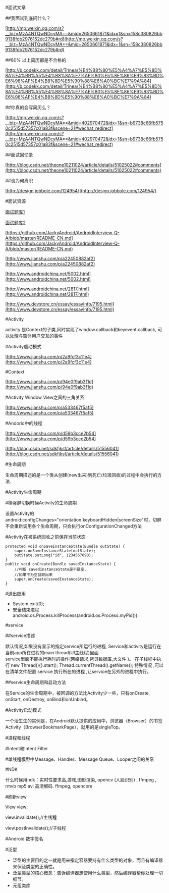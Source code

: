#面试文章

##我面试到底问什么？

[http://mp.weixin.qq.com/s?__biz=MzA4NTQwNDcyMA==&mid=2650661871&idx=1&sn=158c380826bb9138fdb2976152dc279b#rd](http://mp.weixin.qq.com/s?__biz=MzA4NTQwNDcyMA==&mid=2650661871&idx=1&sn=158c380826bb9138fdb2976152dc279b#rd)

##80% 以上简历都是不合格的

[http://b.codekk.com/detail/Trinea/%E4%B8%80%E5%A4%A7%E5%8D%8A%E4%BB%A5%E4%B8%8A%E7%AE%80%E5%8E%86%E9%83%BD%E6%98%AF%E4%B8%8D%E5%90%88%E6%A0%BC%E7%9A%84](http://b.codekk.com/detail/Trinea/%E4%B8%80%E5%A4%A7%E5%8D%8A%E4%BB%A5%E4%B8%8A%E7%AE%80%E5%8E%86%E9%83%BD%E6%98%AF%E4%B8%8D%E5%90%88%E6%A0%BC%E7%9A%84)

##你真的会写简历么？

[http://mp.weixin.qq.com/s?__biz=MzA4NTQwNDcyMA==&mid=402970472&idx=1&sn=b9738c66fb5750c2515d57357c01a83f&scene=21#wechat_redirect](http://mp.weixin.qq.com/s?__biz=MzA4NTQwNDcyMA==&mid=402970472&idx=1&sn=b9738c66fb5750c2515d57357c01a83f&scene=21#wechat_redirect)

##面试回忆录

[http://blog.csdn.net/theone10211024/article/details/51025022#comments](http://blog.csdn.net/theone10211024/article/details/51025022#comments)

##谈为何离职

[http://design.jobbole.com/124954/](http://design.jobbole.com/124954/)

#面试资源

[面试题库1](https://github.com/GeniusVJR/LearningNotes)

[面试题库2](https://hit-alibaba.github.io/interview/)

[https://github.com/JackyAndroid/AndroidInterview-Q-A/blob/master/README-CN.md](https://github.com/JackyAndroid/AndroidInterview-Q-A/blob/master/README-CN.md)

[http://www.jianshu.com/p/a22450882af2](http://www.jianshu.com/p/a22450882af2)

[http://www.androidchina.net/5002.html](http://www.androidchina.net/5002.html)

[http://www.androidchina.net/2817.html](http://www.androidchina.net/2817.html)

[http://www.devstore.cn/essay/essayInfo/7195.html](http://www.devstore.cn/essay/essayInfo/7195.html)

#Activity

activity 是Context的子类,同时实现了window.callback和keyevent.callback, 可以处理与窗体用户交互的事件

#Activity启动模式

[http://www.jianshu.com/p/2a9fcf3c11e4](http://www.jianshu.com/p/2a9fcf3c11e4)

#Context

[http://www.jianshu.com/p/94e0f9ab3f1d](http://www.jianshu.com/p/94e0f9ab3f1d)

#Activity Window View之间的三角关系

[http://www.jianshu.com/p/a533467f5af5](http://www.jianshu.com/p/a533467f5af5)

#Andorid中的线程

[http://www.jianshu.com/p/d59b3cce2b54](http://www.jianshu.com/p/d59b3cce2b54)

[http://blog.csdn.net/sdkfjksf/article/details/51556041](http://blog.csdn.net/sdkfjksf/article/details/51556041)

#生命周期

生命周期描述的是一个类从创建(new出来)到死亡(垃圾回收)的过程中会执行的方法.

#Activity生命周期

#横竖屏切换时候Activity的生命周期

设置Activity的android:configChanges="orientation|keyboardHidden|screenSize"时，切屏不会重新调用各个生命周期，只会执行onConfigurationChanged方法

#Activity在被系统回收之前保存当前状态

	protected void onSaveInstanceState(Bundle outState) {
		super.onSaveInstanceState(outState);
		outState.putLong("id", 1234567890);
	}
	public void onCreate(Bundle savedInstanceState) {
		//判断 savedInstanceState是不是空.
		//如果不为空就取出来
	    super.onCreate(savedInstanceState);
	}

#退出应用

- System.exit(0);
- 安全结束进程 android.os.Process.killProcess(android.os.Process.myPid());

#service

##service描述

默认情况,如果没有显示的指定service所运行的进程, Service和activity是运行在当前app所在进程的main thread(UI主线程)里面  
service里面不能执行耗时的操作(网络请求,拷贝数据库,大文件 )。
在子线程中执行 new Thread(){}.start();
Thread.currentThread().getName();
特殊情况 ,可以在清单文件配置 service 执行所在的进程 ,让service在另外的进程中执行。

##service生命周期和启动方法

在Service的生命周期中，被回调的方法比Activity少一些，只有onCreate, onStart, onDestroy,
onBind和onUnbind。 

#Activity启动模式

一个活生生的实例是，在Android默认提供的应用中，浏览器（Browser）的书签Activity（BrowserBookmarkPage），就用的是singleTop。

#进程和线程

#Intent和Intent Filter

#单线程模型中Message、Handler、Message Queue、Looper之间的关系

#NDK

什么时候用ndk：实时性要求高,游戏,图形渲染,  opencv (人脸识别) , ffmpeg , rmvb  mp5 avi 高清解码. ffmpeg, opencore

#刷新view

View view;

view.invalidate();//主线程

view.postInvalidate();//子线程

#Android 数字签名

#泛型

- 泛型的主要目的之一就是用来指定容器要持有什么类型的对象，而且有编译器来保证类型的正确性。
- 泛型类型的核心概念：告诉编译器想使用什么类型，然后编译器帮你处理一切细节。
- 元组类库



